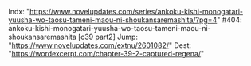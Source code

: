 Indx: "https://www.novelupdates.com/series/ankoku-kishi-monogatari-yuusha-wo-taosu-tameni-maou-ni-shoukansaremashita/?pg=4"
#404: ankoku-kishi-monogatari-yuusha-wo-taosu-tameni-maou-ni-shoukansaremashita [c39 part2]
Jump: "https://www.novelupdates.com/extnu/2601082/"
Dest: "https://wordexcerpt.com/chapter-39-2-captured-regena/"